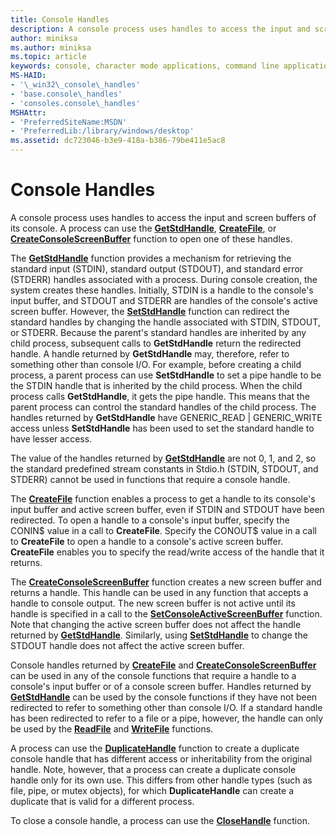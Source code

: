 ```yaml
---
title: Console Handles
description: A console process uses handles to access the input and screen buffers of its console, including the GetStdHandle, CreateFile, or CreateConsoleScreenBuffer functions.
author: miniksa
ms.author: miniksa
ms.topic: article
keywords: console, character mode applications, command line applications, terminal applications, console api
MS-HAID:
- '\_win32\_console\_handles'
- 'base.console\_handles'
- 'consoles.console\_handles'
MSHAttr:
- 'PreferredSiteName:MSDN'
- 'PreferredLib:/library/windows/desktop'
ms.assetid: dc723046-b3e9-418a-b386-79be411e5ac8
---
```


# Console Handles


A console process uses handles to access the input and screen buffers of its console. A process can use the [**GetStdHandle**](getstdhandle.md), [**CreateFile**](https://msdn.microsoft.com/library/windows/desktop/aa363858), or [**CreateConsoleScreenBuffer**](createconsolescreenbuffer.md) function to open one of these handles.

The [**GetStdHandle**](getstdhandle.md) function provides a mechanism for retrieving the standard input (STDIN), standard output (STDOUT), and standard error (STDERR) handles associated with a process. During console creation, the system creates these handles. Initially, STDIN is a handle to the console's input buffer, and STDOUT and STDERR are handles of the console's active screen buffer. However, the [**SetStdHandle**](setstdhandle.md) function can redirect the standard handles by changing the handle associated with STDIN, STDOUT, or STDERR. Because the parent's standard handles are inherited by any child process, subsequent calls to **GetStdHandle** return the redirected handle. A handle returned by **GetStdHandle** may, therefore, refer to something other than console I/O. For example, before creating a child process, a parent process can use **SetStdHandle** to set a pipe handle to be the STDIN handle that is inherited by the child process. When the child process calls **GetStdHandle**, it gets the pipe handle. This means that the parent process can control the standard handles of the child process. The handles returned by **GetStdHandle** have GENERIC\_READ | GENERIC\_WRITE access unless **SetStdHandle** has been used to set the standard handle to have lesser access.

The value of the handles returned by [**GetStdHandle**](getstdhandle.md) are not 0, 1, and 2, so the standard predefined stream constants in Stdio.h (STDIN, STDOUT, and STDERR) cannot be used in functions that require a console handle.

The [**CreateFile**](https://msdn.microsoft.com/library/windows/desktop/aa363858) function enables a process to get a handle to its console's input buffer and active screen buffer, even if STDIN and STDOUT have been redirected. To open a handle to a console's input buffer, specify the CONIN$ value in a call to **CreateFile**. Specify the CONOUT$ value in a call to **CreateFile** to open a handle to a console's active screen buffer. **CreateFile** enables you to specify the read/write access of the handle that it returns.

The [**CreateConsoleScreenBuffer**](createconsolescreenbuffer.md) function creates a new screen buffer and returns a handle. This handle can be used in any function that accepts a handle to console output. The new screen buffer is not active until its handle is specified in a call to the [**SetConsoleActiveScreenBuffer**](setconsoleactivescreenbuffer.md) function. Note that changing the active screen buffer does not affect the handle returned by [**GetStdHandle**](getstdhandle.md). Similarly, using [**SetStdHandle**](setstdhandle.md) to change the STDOUT handle does not affect the active screen buffer.

Console handles returned by [**CreateFile**](https://msdn.microsoft.com/library/windows/desktop/aa363858) and [**CreateConsoleScreenBuffer**](createconsolescreenbuffer.md) can be used in any of the console functions that require a handle to a console's input buffer or of a console screen buffer. Handles returned by [**GetStdHandle**](getstdhandle.md) can be used by the console functions if they have not been redirected to refer to something other than console I/O. If a standard handle has been redirected to refer to a file or a pipe, however, the handle can only be used by the [**ReadFile**](https://msdn.microsoft.com/library/windows/desktop/aa365467) and [**WriteFile**](https://msdn.microsoft.com/library/windows/desktop/aa365747) functions.

A process can use the [**DuplicateHandle**](https://msdn.microsoft.com/library/windows/desktop/ms724251) function to create a duplicate console handle that has different access or inheritability from the original handle. Note, however, that a process can create a duplicate console handle only for its own use. This differs from other handle types (such as file, pipe, or mutex objects), for which **DuplicateHandle** can create a duplicate that is valid for a different process.

To close a console handle, a process can use the [**CloseHandle**](https://msdn.microsoft.com/library/windows/desktop/ms724211) function.

 

 




